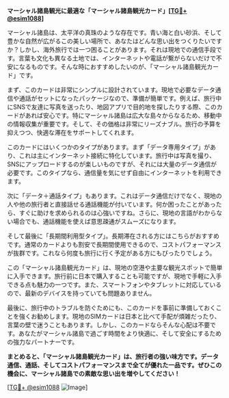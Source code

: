 **マーシャル諸島観光に最適な「マーシャル諸島観光カード」[[TG💪+ @esim1088](https://t.me/s/esim1088)]**

マーシャル諸島は、太平洋の真珠のような存在です。青い海と白い砂浜、そして豊かな自然が広がるこの美しい場所で、あなたはどんな思い出をつくりたいですか？しかし、海外旅行では一つ困ることがあります。それは現地での通信手段です。言葉も文化も異なる土地では、インターネットや電話が繋がらないだけで不安になるものです。そんな時におすすめしたいのが、「マーシャル諸島観光カード」です。

まず、このカードは非常にシンプルに設計されています。現地で必要なデータ通信や通話がセットになったパッケージなので、準備が簡単です。例えば、旅行中にSNSで友達に写真を送ったり、地図アプリで目的地を探したりする際、このカードがあれば安心です。特にマーシャル諸島は広大な島々からなるため、移動中の情報収集が重要です。そして、その価格は非常にリーズナブル。旅行の予算を抑えつつ、快適な滞在をサポートしてくれます。

このカードにはいくつかのタイプがあります。まず「データ専用タイプ」があり、これは主にインターネット接続に特化しています。旅行中は写真を撮り、SNSにアップロードするのが楽しいものですが、それには大量のデータ通信が必要です。このタイプなら、通信量を気にせず自由にインターネットを利用できます。

次に「データ＋通話タイプ」もあります。これはデータ通信だけでなく、現地の人や他の旅行者と直接話せる通話機能が付いています。何か困ったことがあったら、すぐに助けを求められるのは心強いですね。さらに、現地の言語がわからない場合でも、通話機能を使えば意思疎通がスムーズになります。

そして最後に「長期間利用型タイプ」。長期滞在される方にはこちらがおすすめです。通常のカードよりも割安で長期間使用できるので、コストパフォーマンスが抜群です。これなら何度も旅行に行く予定がある方にもぴったりでしょう。

この「マーシャル諸島観光カード」は、現地の空港や主要な観光スポットで簡単に入手できます。旅行前に日本で購入することも可能ですが、現地で手軽に入手できる点も魅力の一つです。また、スマートフォンやタブレットに対応しているので、最新のデバイスを持っていても問題ありません。

最後に、旅行中のトラブルを防ぐためにも、このカードを事前に準備しておくことを強くお勧めします。現地のSIMカードは日本と比べて手配が煩雑だったり、言葉の壁で迷うこともあります。しかし、このカードならそんな心配は不要です。あなたがマーシャル諸島で過ごす時間をより快適に、そして安全にするための強力なパートナーです。

**まとめると、「マーシャル諸島観光カード」は、旅行者の強い味方です。データ通信、通話、そしてコストパフォーマンスまで全てが優れた一品です。ぜひこの機会に、マーシャル諸島での素敵な思い出を増やしてください！**

[[TG💪+ @esim1088](https://t.me/s/esim1088) ![Image](https://i.postimg.cc/Y0z9fWf4/image.png)]